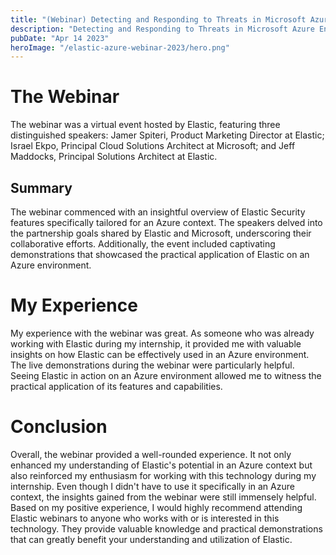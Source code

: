 ```yaml
---
title: "(Webinar) Detecting and Responding to Threats in Microsoft Azure Environments with Elastic Security - 2023"
description: "Detecting and Responding to Threats in Microsoft Azure Environments with Elastic Security"
pubDate: "Apr 14 2023"
heroImage: "/elastic-azure-webinar-2023/hero.png"
---
```


# The Webinar
The webinar was a virtual event hosted by Elastic, featuring three distinguished speakers: Jamer Spiteri, Product Marketing Director at Elastic; Israel Ekpo, Principal Cloud Solutions Architect at Microsoft; and Jeff Maddocks, Principal Solutions Architect at Elastic.

## Summary
The webinar commenced with an insightful overview of Elastic Security features specifically tailored for an Azure context. The speakers delved into the partnership goals shared by Elastic and Microsoft, underscoring their collaborative efforts. Additionally, the event included captivating demonstrations that showcased the practical application of Elastic on an Azure environment.

# My Experience
My experience with the webinar was great. As someone who was already working with Elastic during my internship, it provided me with valuable insights on how Elastic can be effectively used in an Azure environment. The live demonstrations during the webinar were particularly helpful. Seeing Elastic in action on an Azure environment allowed me to witness the practical application of its features and capabilities.

# Conclusion
Overall, the webinar provided a well-rounded experience. It not only enhanced my understanding of Elastic's potential in an Azure context but also reinforced my enthusiasm for working with this technology during my internship. Even though I didn't have to use it specifically in an Azure context, the insights gained from the webinar were still immensely helpful. Based on my positive experience, I would highly recommend attending Elastic webinars to anyone who works with or is interested in this technology. They provide valuable knowledge and practical demonstrations that can greatly benefit your understanding and utilization of Elastic.